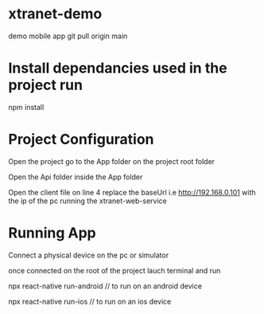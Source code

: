 # xtranet-demo
demo mobile app
git pull origin main

# Install dependancies used in the project run

npm install


# Project Configuration

Open the project go to the App folder on the project root folder

Open the Api folder inside the App folder

Open the client file on line 4 replace the baseUrl i.e http://192.168.0.101 with the ip of the pc running the xtranet-web-service

# Running App
 Connect a physical device on the pc or simulator

 once connected on the root of the project lauch terminal and run 
 
 npx react-native run-android   // to run on an android device
 
 npx react-native run-ios    // to run on an ios device



